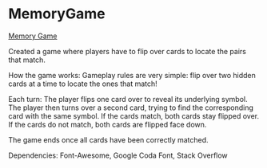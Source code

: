 # MemoryGame
<span>
  <a href = "https://karen91013.github.io/MemoryGame/">Memory Game</a>
</span>

<div>
  <p>
Created a game where players have to flip over cards to locate the pairs that match.
  </p>
<p>
How the game works:
Gameplay rules are very simple: flip over two hidden cards at a time to locate the ones that match!
  </p>
  <p>
Each turn:
The player flips one card over to reveal its underlying symbol.
The player then turns over a second card, trying to find the corresponding card with the same symbol.
If the cards match, both cards stay flipped over.
If the cards do not match, both cards are flipped face down.
  </p>
  <p>
The game ends once all cards have been correctly matched.
  </p>
  <p>
Dependencies:
Font-Awesome, Google Coda Font, Stack Overflow
  </p>
</div>
